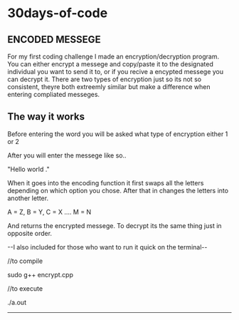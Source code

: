 # 30days-of-code

ENCODED MESSEGE
-----------------------------------------------------------------------------------------------------------------------
For my first coding challenge I made an encryption/decryption program. You can either encrypt a messege and copy/paste it to the designated individual you want to send it to, or if you recive a encypted messege you can decrypt it. There are two types of encryption just so its not so consistent, theyre both extreemly similar but make a difference when entering compliated messeges.

The way it works
----------------
Before entering the word you will be asked what type of encryption either 1 or 2

After you will enter the messege like so..

"Hello world ."

When it goes into the encoding function it first swaps all the letters depending on which option you chose.
After that in changes the letters into another letter.

A = Z, B = Y, C = X .... M = N

And returns the encrypted messege.
To decrypt its the same thing just in opposite order.


--I also included for those who want to run it quick on the terminal--

//to compile

sudo g++ encrypt.cpp

//to execute

./a.out

-----------------------------------------------------------------------------------------------------------------------
